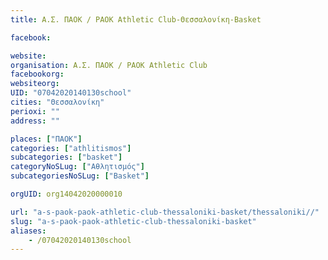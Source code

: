 ```yaml
---
title: Α.Σ. ΠΑΟΚ / PAOK Athletic Club-Θεσσαλονίκη-Basket

facebook:

website:
organisation: Α.Σ. ΠΑΟΚ / PAOK Athletic Club
facebookorg:
websiteorg:
UID: "07042020140130school"
cities: "Θεσσαλονίκη"
perioxi: ""
address: ""

places: ["ΠΑΟΚ"]
categories: ["athlitismos"]
subcategories: ["basket"]
categoryNoSLug: ["Αθλητισμός"]
subcategoriesNoSLug: ["Basket"]

orgUID: org14042020000010

url: "a-s-paok-paok-athletic-club-thessaloniki-basket/thessaloniki//"
slug: "a-s-paok-paok-athletic-club-thessaloniki-basket"
aliases:
    - /07042020140130school
---
```





